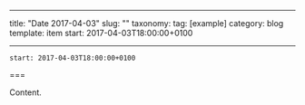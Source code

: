 
---
title: "Date 2017-04-03"
slug: ""
taxonomy:
tag: [example]
category: blog
template: item
start: 2017-04-03T18:00:00+0100

---

``start: 2017-04-03T18:00:00+0100``

===

Content.

